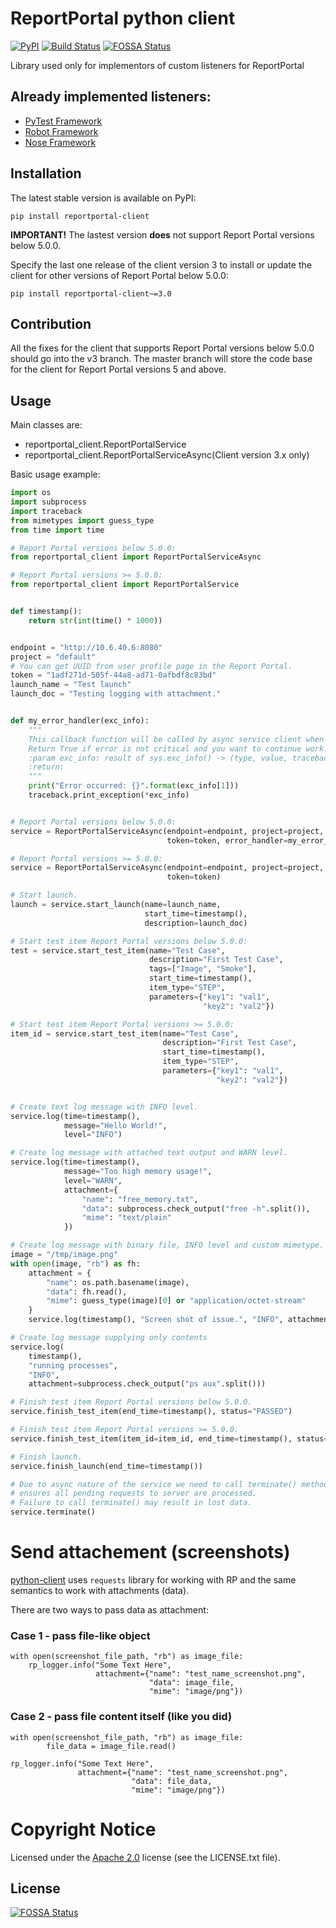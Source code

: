 # ReportPortal python client

[![PyPI](https://img.shields.io/pypi/v/reportportal-client.svg?maxAge=259200)](https://pypi.python.org/pypi/reportportal-client)
[![Build Status](https://travis-ci.org/reportportal/client-Python.svg?branch=master)](https://travis-ci.org/reportportal/client-Python)
[![FOSSA Status](https://app.fossa.io/api/projects/git%2Bgithub.com%2FHardNorth%2Fclient-Python.svg?type=shield)](https://app.fossa.io/projects/git%2Bgithub.com%2FHardNorth%2Fclient-Python?ref=badge_shield)

Library used only for implementors of custom listeners for ReportPortal


## Already implemented listeners:

- [PyTest Framework](https://github.com/reportportal/agent-python-pytest)
- [Robot Framework](https://github.com/reportportal/agent-Python-RobotFramework)
- [Nose Framework](https://github.com/reportportal/agent-python-nosetests)


## Installation

The latest stable version is available on PyPI:

```
pip install reportportal-client
```

**IMPORTANT!**
The lastest version **does** not support Report Portal versions below 5.0.0.

Specify the last one release of the client version 3 to install or update the client for other versions of Report Portal below 5.0.0:

```
pip install reportportal-client~=3.0
```


## Contribution

All the fixes for the client that supports Report Portal versions below 5.0.0 should go into the v3 branch.
The master branch will store the code base for the client for Report Portal versions 5 and above.


## Usage

Main classes are:

- reportportal_client.ReportPortalService
- reportportal_client.ReportPortalServiceAsync(Client version 3.x only)

Basic usage example:

```python
import os
import subprocess
import traceback
from mimetypes import guess_type
from time import time

# Report Portal versions below 5.0.0:
from reportportal_client import ReportPortalServiceAsync

# Report Portal versions >= 5.0.0:
from reportportal_client import ReportPortalService


def timestamp():
    return str(int(time() * 1000))


endpoint = "http://10.6.40.6:8080"
project = "default"
# You can get UUID from user profile page in the Report Portal.
token = "1adf271d-505f-44a8-ad71-0afbdf8c83bd"
launch_name = "Test launch"
launch_doc = "Testing logging with attachment."


def my_error_handler(exc_info):
    """
    This callback function will be called by async service client when error occurs.
    Return True if error is not critical and you want to continue work.
    :param exc_info: result of sys.exc_info() -> (type, value, traceback)
    :return:
    """
    print("Error occurred: {}".format(exc_info[1]))
    traceback.print_exception(*exc_info)


# Report Portal versions below 5.0.0:
service = ReportPortalServiceAsync(endpoint=endpoint, project=project,
                                   token=token, error_handler=my_error_handler)

# Report Portal versions >= 5.0.0:
service = ReportPortalServiceAsync(endpoint=endpoint, project=project,
                                   token=token)

# Start launch.
launch = service.start_launch(name=launch_name,
                              start_time=timestamp(),
                              description=launch_doc)

# Start test item Report Portal versions below 5.0.0:
test = service.start_test_item(name="Test Case",
                               description="First Test Case",
                               tags=["Image", "Smoke"],
                               start_time=timestamp(),
                               item_type="STEP",
                               parameters={"key1": "val1",
                                           "key2": "val2"})

# Start test item Report Portal versions >= 5.0.0:
item_id = service.start_test_item(name="Test Case",
                                  description="First Test Case",
                                  start_time=timestamp(),
                                  item_type="STEP",
                                  parameters={"key1": "val1",
                                              "key2": "val2"})


# Create text log message with INFO level.
service.log(time=timestamp(),
            message="Hello World!",
            level="INFO")

# Create log message with attached text output and WARN level.
service.log(time=timestamp(),
            message="Too high memory usage!",
            level="WARN",
            attachment={
                "name": "free_memory.txt",
                "data": subprocess.check_output("free -h".split()),
                "mime": "text/plain"
            })

# Create log message with binary file, INFO level and custom mimetype.
image = "/tmp/image.png"
with open(image, "rb") as fh:
    attachment = {
        "name": os.path.basename(image),
        "data": fh.read(),
        "mime": guess_type(image)[0] or "application/octet-stream"
    }
    service.log(timestamp(), "Screen shot of issue.", "INFO", attachment)

# Create log message supplying only contents
service.log(
    timestamp(),
    "running processes",
    "INFO",
    attachment=subprocess.check_output("ps aux".split()))

# Finish test item Report Portal versions below 5.0.0.
service.finish_test_item(end_time=timestamp(), status="PASSED")

# Finish test item Report Portal versions >= 5.0.0.
service.finish_test_item(item_id=item_id, end_time=timestamp(), status="PASSED")

# Finish launch.
service.finish_launch(end_time=timestamp())

# Due to async nature of the service we need to call terminate() method which
# ensures all pending requests to server are processed.
# Failure to call terminate() may result in lost data.
service.terminate()
```


# Send attachement (screenshots)

[python-client](https://github.com/reportportal/client-Python/blob/64550693ec9c198b439f8f6e8b23413812d9adf1/reportportal_client/service.py#L259) uses `requests` library for working with RP and the same semantics to work with attachments (data).

There are two ways to pass data as attachment:

### Case 1 - pass file-like object
```
with open(screenshot_file_path, "rb") as image_file:
    rp_logger.info("Some Text Here",
                   attachment={"name": "test_name_screenshot.png",
                               "data": image_file,
                               "mime": "image/png"})
```

### Case 2 - pass file content itself (like you did)
```
with open(screenshot_file_path, "rb") as image_file:
        file_data = image_file.read()

rp_logger.info("Some Text Here",
               attachment={"name": "test_name_screenshot.png",
                           "data": file_data,
                           "mime": "image/png"})
```


# Copyright Notice

Licensed under the [Apache 2.0](https://www.apache.org/licenses/LICENSE-2.0)
license (see the LICENSE.txt file).


## License
[![FOSSA Status](https://app.fossa.io/api/projects/git%2Bgithub.com%2FHardNorth%2Fclient-Python.svg?type=large)](https://app.fossa.io/projects/git%2Bgithub.com%2FHardNorth%2Fclient-Python?ref=badge_large)